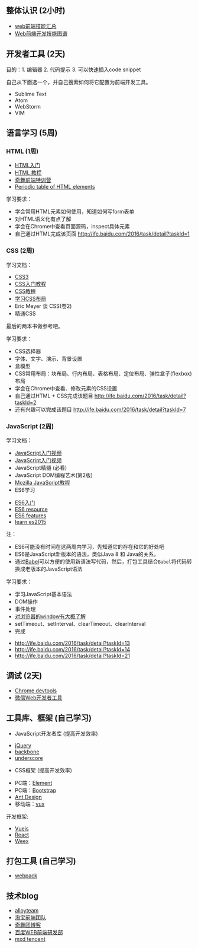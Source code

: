 ## 整体认识 (2小时)

- [web前端技能汇总](https://github.com/JacksonTian/fks)
- [Web前端开发技能图谱](https://github.com/TeamStuQ/skill-map/blob/master/data/map-HTML5.md)


## 开发者工具 (2天)

目的：1. 编辑器 2. 代码提示 3. 可以快速插入code snippet

自己从下面选一个，并自己搜索如何将它配置为前端开发工具。

- Sublime Text
- Atom
- WebStorm
- VIM


## 语言学习 (5周)

### HTML (1周)

- [HTML入门](http://study.163.com/course/introduction/171001.htm#/courseDetail)
- [HTML 教程](http://www.w3school.com.cn/html/index.asp)
- [奇舞前端特训营](https://t.75team.com/)
- [Periodic table of HTML elements](https://madebymike.com.au/html5-periodic-table/)

学习要求：

- 学会常用HTML元素如何使用，知道如何写form表单
- 对HTML语义化有点了解
- 学会在Chrome中查看页面源码，inspect具体元素
- 自己通过HTML完成该页面 <http://ife.baidu.com/2016/task/detail?taskId=1>

### CSS (2周)

学习文档：

- [CSS3](http://study.163.com/course/introduction/190001.htm#/courseDetail)
- [CSS入门教程](https://developer.mozilla.org/zh-CN/docs/Web/Guide/CSS/Getting_started)
- [CSS教程](http://www.w3school.com.cn/css/index.asp)
- [学习CSS布局](http://zh.learnlayout.com/)
- Eric Meyer 谈 CSS(卷2)
- 精通CSS

最后的两本书做参考吧。

学习要求：

- CSS选择器
- 字体、文字、演示、背景设置
- 盒模型
- CSS常用布局：块布局、行内布局、表格布局、定位布局、弹性盒子(flexbox)布局
- 学会在Chrome中查看、修改元素的CSS设置
- 自己通过HTML + CSS完成该题目 <http://ife.baidu.com/2016/task/detail?taskId=2>
- 还有兴趣可以完成该题目 <http://ife.baidu.com/2016/task/detail?taskId=7>

### JavaScript (2周)

学习文档：

- [JavaScript入门视频](http://study.163.com/course/introduction/195001.htm#/courseDetail)
- [JavaScript入门视频](http://www.imooc.com/learn/36)
- JavaScript精髓 (必看)
- JavaScript DOM编程艺术(第2版)
- [Mozilla JavaScript教程](https://developer.mozilla.org/zh-CN/docs/Web/JavaScript)
- ES6学习
 + [ES6入门](http://es6.ruanyifeng.com)
 + [ES6 resource](https://github.com/lenville/es6-resources/blob/master/zh-Hans.md)
 + [ES6 features](https://github.com/ES-CN/es6features)
 + [learn es2015](https://babeljs.io/learn-es2015/)


注：

- ES6可能没有时间在这两周内学习，先知道它的存在和它的好处吧
- ES6是JavaScript新版本的语法，类似Java 8 和 Java的关系。
-  通过[Babel](https://babeljs.io)可以方便的使用新语法写代码，然后，打包工具结合`Babel`将代码转换成老版本的JavaScript语法

学习要求：

- 学习JavaScript基本语法
- DOM操作
- 事件处理
- [对浏览器的window有大概了解](http://www.w3school.com.cn/jsref/dom_obj_window.asp)
- setTimeout、setInterval、clearTimeout、clearInterval
- 完成
 + <http://ife.baidu.com/2016/task/detail?taskId=13>
 + <http://ife.baidu.com/2016/task/detail?taskId=14>
 + <http://ife.baidu.com/2016/task/detail?taskId=21>

## 调试 (2天)

- [Chrome devtools](https://developer.chrome.com/devtools)
- [微信Web开发者工具](https://mp.weixin.qq.com/wiki/10/e5f772f4521da17fa0d7304f68b97d7e.html)

## 工具库、框架 (自己学习)

- JavaScript开发者库 (提高开发效率)
 + [jQuery](http://jquery.com/)
 + [backbone](http://backbonejs.org/)
 + [underscore](http://underscorejs.org/)
- CSS框架 (提高开发效率)
 + PC端：[Element](http://element.eleme.io/#/zh-CN)
 + PC端：[Bootstrap](http://www.bootcss.com/)
 + [Ant Design](https://ant.design/)
 + 移动端：[vux](https://vux.li/#!/)


开发框架:

- [Vuejs](http://vuejs.org.cn)
- [React](https://facebook.github.io/react/)
- [Weex](http://weex-project.io/)

## 打包工具 (自己学习)

- [webpack](https://webpack.github.io/)

## 技术blog

- [alloyteam](http://www.alloyteam.com/)
- [淘宝前端团队](http://taobaofed.org/)
- [奇舞团博客](https://75team.com/)
- [百度WEB前端研发部](http://fex.baidu.com/)
- [mxd tencent](http://mxd.tencent.com/)
